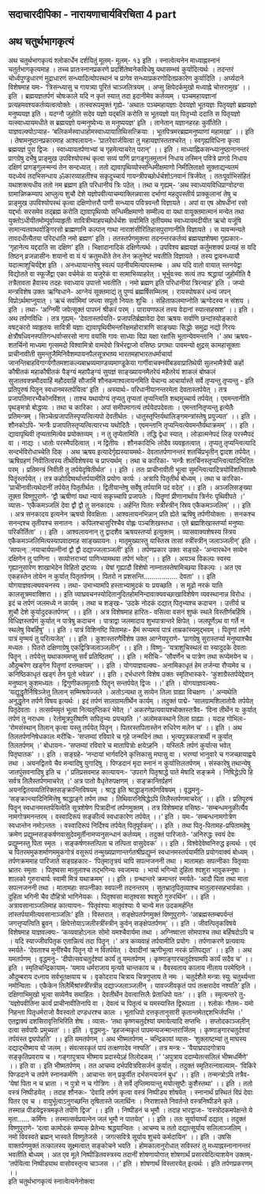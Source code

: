 ##  सदाचारदीपिका -  नारायणाचार्यविरचिता 4 part
## अथ चतुर्थभागकृत्यं 

अथ चतुर्थभागकृत्यं श्लोकार्धेन दर्शयितुं मूलम्-
 मूलम्- १३ 
इति ।
स्नात्वेत्यनेन माध्याह्नस्नानं चतुर्तभागकृत्यमाह । तच्च प्रातःस्नानप्रकरणे प्रदर्शितेष्वनेकविधेषु यथासम्भवं कुर्यादित्यर्थः । तदन्तरं चोर्ध्वपुण्ड्रधारणं मुद्राधारणं सन्ध्यादित्योपस्थानं च प्रागेव सन्ध्याप्रकरणोदितप्रकारेण कुर्यादिति । अर्घ्यदाने विशेषमाह यमः- 
‘त्रिसन्ध्यासु च गायत्र्या पूरितं चाञ्जलित्रयम् । 
अप्सु क्षिपेदर्कमुखो मध्याह्ने चोत्तरामुख’ ।। इति । 
ब्रह्मयज्ञतर्पणं चोषःकाले यदि न कृतं स्यात् तदा इदानीमेव कर्तव्यम् । पञ्चमहायज्ञानां प्रत्यहमवश्यकर्तव्यत्वत्वोक्तेः । तत्स्वरूपमुक्तं गृह्ये- ‘अथातः पञ्चमहायज्ञाः देवयज्ञो भूतयज्ञः पितृयज्ञो ब्रह्मयज्ञो मनुष्ययज्ञ इति । यदग्नौ जुहोति सदेव यज्ञो यद्बलिं करोति स भूतयज्ञो यत् पितृभ्यो ददाति स पितृयज्ञो यत्स्वाध्यायमधीते स ब्रह्मयज्ञो यन्मनुष्येभ्यः स मनुष्ययज्ञ’ इति । तानेतान् यज्ञानहरहः कुर्वीतेति । याज्ञवल्क्योऽप्याह- 
‘बलिकर्मस्वाधाहोमस्वाध्यायातिथिसत्क्रियाः । 
भूतपित्रमरब्रह्ममनुष्याणां महामखा’ ।। इति । 
तेषामनुष्ठानप्रकारमाह आश्वलायनः- 
‘प्रातरेवार्जयित्वा तु महायज्ञांस्ततश्चरेत् । 
स्वगृह्यविधिना कृत्वा ब्रह्मयज्ञं पुरा द्विजः । 
स्वाध्यायतर्पणाभ्यां च गृहमेत्याचरेत् परान्’ ।। इति । 
माध्याह्निकसन्ध्यानुष्ठानानन्तरं प्रागग्रेषु दर्भेषु प्राङ्मुख उपविश्योपस्थं कृत्वा सव्यं पाणिं प्रागङ्गुलमुत्तानं निधाय तस्मिन् पवित्रे प्रागग्रे निधाय दक्षिणं प्रागङ्गुलन्मन्यं तेन सन्दध्यात् । ततो द्यावापृथिव्योस्सन्धिमीक्षमाणो निमीलिताक्षो सूक्ताद्यन्यतमं यदध्येयं तदभिसन्धाय ॐकारव्याहतीश्च सकृदुच्चार्य गायन्त्रीपच्छोर्धर्चशोऽनवानं त्रिर्जपेत् । ततःपूर्वाभिसंहितं यथाशक्त्यधीय ततो नम ब्रह्मण इति परिधानीयं त्रिः पठेत् । तथा च गृह्यम्- ‘अथ स्वाध्यायविधिप्राग्वोदग्वा ग्रामान्निष्क्रम्याप आप्लुत्य शुचौ देशे यज्ञोपवीत्याचम्याक्लिन्नवासा दर्भाणां महदुपस्तीर्य प्राक्कूलानां तेषु च प्राङ्मुख उपविश्योपस्थं कृत्वा दक्षिणोत्तरौ पाणी सन्ध्याय पवित्रवन्तौ विज्ञायते । अपां वा एष ओषधीनां रसो यद्दर्भाः सरसमेव तद्ब्रह्म करोति द्यावापृथिव्योः सन्धिमीक्षमाणो सम्मील्य वा यथा वायूक्तमात्मानं मन्येत तथा युक्तोऽधीयीतमोम्पूर्वाव्याहृतीः सावित्रीम्वाहपच्छोर्धर्चशः सर्वामिति तृतीयमथ स्वाध्यायमदीयीत ऋचो यजूंषि सामान्यतवाथर्वाङ्गिरसो ब्राह्मणानि कल्पान् गाथा नाराशंसीरितिहासपुराणानीति विज्ञायते । स यावन्मन्यते तावदधीत्यैतया परिदधाति नमो ब्रह्मण’ इति । ततस्तर्पणमुक्त्वा तदनन्तरकर्तव्यं ब्रह्मयज्ञशेषमा गृह्यकारः- ‘गृहानेत्य यद्ददाति सा दक्षिण’ इति । भिक्षादानादिकं दक्षिणेत्यर्थः । उपविश्य ब्रह्मयज्ञं कर्तुमशक्यं प्रत्यहं स यदि तिष्ठन् व्रजन्नासीनः शयानो वा यं यं क्रतुमधीते तेन तेन क्रतुनेष्टं भवतीति विज्ञायते । तस्य द्वावनध्यायौ यदात्माशुचिर्यद्देश इति । अनध्यायान्तरेषु स्वल्पं पठनीयमित्यापस्तम्बः । अथ यदि वातो  वायात् स्तनयेद्वा विद्योतते वा स्फूर्जेद्वा एका वर्चमेकं वा यजुरेकं वा सामाभिव्याहरेत् । भूर्भुवःस्वः सत्यं तपः श्रद्धायां जुहोमीति वै तत्रैतावता हैवास्य तदहः स्वाध्याय उपात्तो भवतीति । नमो ब्रह्मण इति परिधानीयां त्रिरन्वाह’ इति । जप्यो मन्त्रविशेष उक्तः ऋग्विधाने- 
आग्नेयं सूक्तमाद्यं तु पुण्यं ब्रह्मर्षिसम्मितम् । 
रायस्पोषकरं धन्यं जपन् विप्रोऽर्थमाप्नुयात् । 
ऋचं सर्वामिमां जप्त्वा सपूतो नियतः शुचिः । 
संहिताफलमाप्नोति ऋग्वेदस्य न संशय । इति । 
तथा-
‘अग्निमीे जपेत्सूक्तं पापघ्नं श्रीकरं परम् । 
पारायणफलं तस्य वेदानां स्यात्सहस्रश’ ।। इति ।
अथ तर्पणविधिः । तत्र गृह्यम्- 
‘देवतास्तर्पयति- प्रजापतिर्ब्रह्मावेदा देवा ऋषयः सर्वाणि छन्दांस्योङ्कारो वषट्कारो व्याहृतयः सावित्री यज्ञाः द्यावापृथिवीमन्तरिक्षमहोरात्राणि साङ्ख्याः सिद्धोः समुद्रा नद्यो गिरयः क्षेत्रौषधिवनस्पतिगन्धर्वाप्सरसो नागा वयांसि गावः साध्याः विप्रा यक्षा रक्षांसि भूतान्येवमन्तानि ।’ 
अथ ऋषयः- शतर्चिनो माध्यमा गृत्समदो विश्वामित्रो वामदेवो त्रिर्भरद्वाजो वसिष्ठः प्रगाथाः पावमन्यो क्षुद्रस् कामहासूक्ताः प्राचीनावीती सुमन्तुजैमिनिवैशम्पायनपैलसूत्रभाष्य भारतमहाभारतधर्माचार्या जानन्तिबाहविगार्ग्यगौतमशाकल्यबाभ्रव्यमाण्डव्यमाण्डूकेया गार्गीवाचक्नवीबडवाप्रातिथेयी सुलभामैत्रेयी कहों कौषीतकं महाकौषीतकं पैङ्ग्यं महापैङ्ग्यं सुयज्ञं साङ्ख्यायनमैतरेयं महैतरेयं शाकलं बोष्कलं सुजातवक्त्रमौदवाहिं महौदवाहिं सौजामिं शौनकमाश्वलायनमिति येचान्य आचार्यास्ते सर्वे तृप्यन्तु तृप्यन्तु - इति प्रतिपुरुषं पितॄन् स्वधानमस्तर्पयित्व’ इति । अस्यार्थः- परिधानीयानन्तरमेता देवतास्तर्पयेत् । तत्र प्रजापतिमारभ्यैकोनविंशत् । ताश्च यथायोग्यं तृप्यतु तृप्यतां तृप्यन्त्विति शब्दमुच्चार्य तर्पयेत् । एवमन्तानीति पृथङ्मत्रो बोद्धव्यः । तथा च कारिका । 
अपां समीपमागत्यं तर्पयेदपदेवताः ।
एमन्तानितृप्यन्तु इत्येतैः प्रतिमन्त्रम् । 
सिञ्चेत्प्रजापतिस्पृप्यत्वित्यपो देवतीर्थतः ।
धातुस्तृप्तिर्यथालिङ्गमन्त्रांस्तेषु प्रयुज्यत’ ।। इति । 
शौनकोऽपि- 
‘मन्त्रैः प्रजापतिस्तृप्यत्वित्यारभ्य यथोदितैः । 
एवमन्तानि तृप्यन्त्वित्येवमन्तैर्यथाक्रमम्’ ।। इति । द्यावापृथिवी तृप्यतामित्येव प्रयोक्तव्यम् । न तु तृप्येतामिति । तद्धि द्वेधा स्यात् । लोडात्मनेपदं लिङ् परस्मैपदं वा । नाद्यः । धातोः परस्मैपदित्वात् । न द्वितीयः । शौनकादिभिः लोदैव व्यवहृतत्वात् । तृप्यतु तृप्यन्त्वित्यादि सन्दर्भविरोधाच्चेति दिक् । अथ ऋषय इत्यादेर्गृह्यस्यायमर्थः- देवतातर्पणानन्तरं शतर्चिप्रभृतीन् द्वादश तर्पयेत् । ऋषिग्रहणं निवीतित्वस्य तीर्थविशेषस्य च प्राप्त्यर्थम् । तथा च कारिका- 
‘मन्त्रैः शतर्चिनस्तृप्यन्त्वित्यादिभिरितः परम् । 
प्रतिमन्त्रं निवीती तु तर्पयेदृषितीर्थत’ ।। इति । 
ततः प्राचीनावीती भूत्वा सुमन्त्वित्यादित्रयोविंशतिवाक्यैः पितॄंस्तर्पयेत् । तत्र कहोादिष्वर्थात्तर्पयामीति प्रयोगः कार्यः । अत्रापि पितृतीर्थ बोध्यम् । तथा च कारिका- 
‘प्राचीनावीत्यथेदानीं तर्पयेत् पितृतीर्थतः । 
द्वितीयान्तेषु सर्वेषु तर्पयामि पदं वदेत्’ ।। इति । 
अञ्जलिसङ्ख्या तूक्ता विष्णुपुराणे- 
‘द्वौ ऋषीणां यथा न्यायं सकृच्चापि प्रजापतेः । 
पितॄणां प्रीणानार्थाय त्रिर्नरः पृथिवीपते ।’ 
व्यासः- 
‘एकैकमञ्जलिं देवा द्वौ द्वौ तु सनकादयः । 
अर्हन्ति पितरः स्त्रींस्त्रीन् स्रिय एकैकमञ्जलिम्’ ।। इति । 
अत्र सनकादय इत्यनेन ऋषयो विवक्षिताः । आश्वलायनभिन्नान् प्रति ह्येते ऋषिषु तर्पणीयोक्ताः । 
सनकश्च सनन्दश्च तृतीयश्च सनातनः । 
कपिलश्चासुरिश्चैव वोह्लः पञ्चशिखस्तधा । 
एते ब्रह्मशिखास्तर्प्या मनुष्याः परिकीर्तिता’ ।। इति । आश्वलायनान् तु द्वादशैव ऋषयस्तर्प्या इत्युक्तम् । व्यासवाक्यशेषस्य स्त्रिय एकैकमञ्जलिमित्यस्यापवादमाह साङ्ख्यायनः । मातृमुख्यास्तु यास्तिस्र तासां स्त्रींस्त्रीन् जलाञ्जलीन्’ इति । ‘सापत्न््नयाचार्यपत्नीनां द्वौ द्वौ दद्याज्जलाञ्जली’ इति । 
तर्पणप्रकार उक्तः सङ्ग्रहे- 
‘अन्वारब्धेन सव्येन दक्षिणेन तु पाणिना । 
सव्योत्तराभ्यां पाणिभ्यामथवा तर्पणं भवेत्’ ।। इति । 
अयञ्च विकल्पः स्वस्य गृह्यानुसारेण शाखाभेदेन विहितो द्रष्टव्यः । येषां गृह्यादौ विशेषो नाम्नातस्तेषामिच्छया विकल्पः । 
अत एव एकहस्तेन तोयेन न कुर्यात् पितृतर्पणम् । 
पितरो न प्रशसन्ति................. देवता’ ।। इति योगयाज्ञवल्क्यवचनस्य । तथा-
उभाभ्यामपि हस्ताभ्यामुदकं यः प्रयच्छति । 
स मूढो नरकं याति कालसूत्रमवाक्शिरा ।। 
इति व्याघ्रवचनस्योदितानुदितहोमनिन्दावाक्यवच्छाखाविशेषेण व्यवस्थानान्न विरोधः । इदं च तर्पणं जलमध्ये न कार्यम् । तथा च शङ्खः- 
‘उदके नोदकं दद्यात् पितृभ्यश्च कदाचन । 
उत्तीर्य च शुचौ देशे कुर्यादुदकतर्पणम्’ ।। इति । 
अत्र विशेषमाह हारितः- 
वसित्वा वसनं शुष्कं स्थले विस्तीर्णबर्हिषि । 
विधिज्ञस्तर्पणं कुर्यात् न पात्रेषु कदाचन । 
पात्राद्वा जलमादाय शुभपात्रान्तरे क्षिपेत् । 
जलपूर्णेऽथ वा गर्ते न स्थलेषु विबर्हिषु’ ।। इति । 
पात्रं विशिनष्टि पितामहः- 
हैमं रूप्यमयं पात्रं ताम्रकांस्यमुद्भवम् । 
पितॄणां तर्पणे पात्रं मृण्मयं तु परित्यजेत्’ ।। इति । 
कुशास्तरणैर्विशेष उक्त आग्नेयपुराणे- 
‘प्रागग्रेषु सुरास्तर्प्या मनुष्याश्चैव मध्यतः । 
पितरो दक्षिणाग्रेषु एकद्वित्रिजलाञ्जलीन्’ ।। इति । 
विष्णुः- 
‘यत्राशुचिस्थलं वा स्यादुदके देवताः पितॄन् । 
तर्पयेत्तु यथाकाममप्सु सर्वं प्रतिष्ठितम्’ ।। इति । 
मरीचिः- 
‘सौवर्णेन च पात्रेण तथा रूप्येमयेन च । 
औदुम्बरेण खड्गेन पितॄणां दत्तमक्षयम्’ ।। इति । 
योगयाज्ञवल्क्यः- 
अनामिकाधृतं हेम तर्जन्या रौप्यमेव च । 
कनिष्ठिकाधृतं खड्गं तेन पूतो भवेन्नर’ ।। इति । 
दर्भधारणे विशेष उक्तः स्मृतिभास्करे- 
‘कुशाग्रैस्तर्पयेद्देवान् मनुष्यान् कुशमध्यतः । 
द्विगुणीकतमूलाग्रैः पितॄन् सन्तर्पयेत् द्विजः ।।’ इति । 
योगयाज्ञवल्क्यः- 
‘यद्युद्धृतैर्निषिञ्जेत्तु तिलान् सम्मिश्रयेज्जले । 
अतोऽन्यथा तु सव्येन तिला ग्राह्या विचक्षणः ।’ 
अन्यथेति अनुद्धृतेन तर्पणे विषय इत्यर्थः । 
इदं तर्पणं सालग्रामतीर्थेन कार्यम् । 
तदुक्तं पाद्मे- 
‘सालग्रामशिलातोयैः तर्पयेत् पितृदेवताः । 
तत्सर्वममृतं भूत्वा नित्यतृप्तिकरं भेवेत् ।’ 
अकरणेप्रत्यवायश्चोक्तस्तत्रैव- 
‘विना तीर्थेन यः कुर्यात् तर्पणं तु नराधमः । 
रेतोमूत्रपुरीषाणि सपितृभ्यः प्रयच्छति ।’ 
अलोमकस्थाने तिला ग्राह्याः । यदाह गोभिलः- 
‘रोमसंस्थान् तिलान् कृत्वा यस्तु तर्पयेत् पितॄन् । 
पितरस्तपितास्तेन रुधिरेण मलेन च’ ।। इति । 
अथ तिलतर्पणनिषेधकालः मरीचिः- 
‘सप्तम्यां रविवारे च गृहे जन्मदिनं तथा । 
भृत्यपुत्रकलत्रार्थी न कुर्यात् तिलतर्पणम् ।’
बोधायनः- 
‘सप्तम्यां रविवारे च मातापित्रोः क्षयेऽहनि । 
 यस्तिलैः तर्पणं कुर्यात्स भवेत् पितृघातक’ ।। इति । 
सङ्ग्रहे- 
‘नन्दायां भार्गवदिने कृत्तिकासु मघासु वा । 
 भरण्यां भानुवारे च गजच्छायाह्वये तथा । 
 अयनद्वितये चैव मन्वादिषु युगादिषु । 
पिण्डदानं मृदा स्नानं न कुर्यात्तिलतर्पणम् । 
संस्कारेषु तथान्येषु जातपुंसवनादिषु इति च ।’ 
प्रतिप्रसवमाह कात्यायनः- 
‘उपरागे पितृश्राद्धे पाते मेषादि सङ्क्रमे । 
निषिद्धेऽपि हि सर्वत्र तिलैस्तर्पणमाचरेत् ।’ 
अत्र पातो वैधृतेरुपक्षणम् । सङ्क्रान्तिर्ग्रहणं अयनद्वितयव्यतिरिक्तसङ्क्रान्तिविषयम् । श्राद्ध इति श्राद्धाङ्गतर्पणविषयम् । वृद्धमनुः- 
‘सङ्क्रान्त्यादिनिमित्तेषु श्राद्धाङ्गे तर्पण तथा । 
तिथिवारनिषिद्धेऽपि तिलैस्तर्पणमाचरेत्’ ।। इति । 
प्रतिपूरुषं पितॄन् स्वधानमस्तर्पयित्वेति सूत्रशेषेण पित्रादीनां तर्पणमुक्तम् । तत्र विशेषमाह वसिष्ठः- 
‘सम्बन्धमनुकीर्त्यैव नामगोत्रमनन्तरम् । 
वस्वादिरूपं सङ्कीर्त्य स्वधाकारेण तर्पयेत् ।।’ इति । 
यमः- 
‘सम्बन्धनामगोत्रेण स्वधान्तेन नमोऽन्ततः । 
वस्वादिरूपं निर्दिश्य तर्पयेत् पितृपूर्वकम्’।। इति । 
तथा पितृ-पितामह-प्रपितामहेषु क्रमेण प्रद्युम्नसङ्कर्षणवासुदेवमूर्तीनामप्यनुसन्धानं कर्तव्यम् । तदुक्तं पारिजाते- 
‘अनिरुद्धः स्वयं देवः प्रद्युम्नस्तु पिता स्मृतः । 
सङ्कर्षणस्तत्पिता च तत्पिता वासुदेवक’ ।। इति ।
 विश्वेदेवेष्वनिरुद्ध इत्यर्थः । एवं च पितरममुकशर्माणममुकगोत्रं वसुरूपं तन्मुख्यप्राणान्तर्गतश्रीप्रद्युम्नं स्वधानमस्तर्पयामीति प्रयोगवाक्यं बोध्यम् । तर्पणक्रममाह पारिजाते सङ्ग्रहकारः- 
‘पितृमातृत्रयं चापि सपत्नजननी तथा । 
मातामहाः सपत्नीकाः पितृव्याः भ्रातरः स्मृताः । 
पितृष्वसा मातुलाश्च तद्भगिन्यः स्वजामयः । 
भार्या भगिन्यो दुहिता श्वशुरा भावुकस्नुषाः । 
शालको गुरुराचार्यः स्वामी मित्रं यथाक्रमम्’ ।। इति । 
ग्रन्थान्तरे क्रमान्तरं स्मर्यते- 
‘आदौ पिता तथा माता सपत्नजननी तथा । 
मातामहाः सपत्नीकाः स्वपत्नी तदनन्तरम् । 
सुतभ्रातृपितृव्याश्च मातुलास्सहभार्यकाः । 
दुहिता भगिनी चैव दौहित्रो भागिनेयकः । 
पितृश्वसा मातृश्वसा श्वशुरो गुरुरर्थिन’ ।। इति । 
अत्रावसानाञ्जलिमाह कात्यायनः- 
‘पितृवंश्याः मातृवंश्याः ये चान्ये मत्त उदकमर्हन्ति तांस्तर्पयामीत्यवसानाञ्जलिः’ इति । विस्तरात् । सङ्क्षेपतर्पणमुक्तं विष्णुपुराणे-
‘आब्रह्मस्तम्बपर्यन्तं जगत्तृप्यत्विति ब्रुवन् । 
क्षिपेत्तोयाऽजलीस्त्रींस्त्रीन् कुर्वन् सङ्क्षेपतर्पणम्’ ।। इति । 
जीवत्पितृकविषये विशेषमाह याज्ञवल्क्यः- 
‘कव्यवाहोऽनलः सोमो यमश्चैवार्यमा तथा । 
अग्निष्वात्ता सोमपाश्च तथा बर्हिषदोऽपि च । 
यदि स्याज्जीवपितृक एतान्नित्यं तदा पितॄन् ।’ 
अत्र कव्यवाहं तर्पयामीति प्रयोगः । तर्पणाकरणे प्रत्यवायः स्मर्यते- 
‘देवताश्च मुनींश्चैव पितॄन् यो न वितर्पयेत् । 
देवादीनां ऋणीभूत्वा नरकं प्रतिपद्यत’ ।। इति ।
अथ यमतर्पणम् । वृद्धमनुः- 
‘दीपोत्सवचतुर्दश्यां कार्यं तु यमतर्पणम् । 
कृष्णाङ्गारचतुर्दश्यामपि कार्यं सदैव च’ ।। इति । 
स्मृतिचन्द्रिकायाम्- 
‘यमाय धर्मराजाय मृत्यवे चान्तकाय च । 
वैवस्वताय कालाय नीलाय परमेष्ठिने । 
औदुम्बराय दध्नाय सर्वभूतक्षयाय च । 
वृकोदराय चित्राय चित्रगुप्ताय ते नमः । 
चतुर्दशैते मन्त्राः स्युः चतुर्थ्यन्ता नमोन्विताः । 
एकैकेन तिलैर्मिश्रांस्त्रींस्त्रीन्न् दद्याज्जलाञ्जलीन् । 
यावज्जीवकृतं पापं तत्क्षरादेव नश्यति’ इति । 
दक्षिणाभिमुखो भूत्वा सव्येनैव समाहितः । 
देवतीर्थेन देवत्वात्तिलैः प्रेताधिपो यतः’ ।। इति । 
स्मृत्यन्तरे तु- 
‘यज्ञोपवीतिना कार्यं प्राचीनावीतिनापि वा । 
देवत्वं च पितृत्वं च यमस्यास्ति द्विरूपता ।।
श्लोकः गौतमः- 
यमो निहन्ता पितृधर्मराजो वैवस्वतो दण्डधरश्च कालः । 
भूताधिपो दत्तकृतानुसारी कृतान्तमेतद्दशभिर्जपन्ति ।’ 
एतद्वाक्यं दशसिरावृत्तिभिरिति शेषः ।
व्यासः- 
‘तथा कृष्णचतुर्दश्यां यमायेत्यादि सप्तभिः । 
 सप्तोदकाञ्जलीन् दत्वा सर्वपापैः प्रमुच्यत’ ।। इति । 
वृद्धमनुः- 
‘इहजन्मकृतं पापमन्यजन्मान्तरार्जितम् ।
 कृष्णाङ्गारचतुर्दश्यां तर्पयंस्त द्व्यपोहति’ ।। इति यमतर्पणम् ।
अथ भीष्मतर्पणम् - चन्द्रिकायां व्यासः-
‘शुक्लाष्टम्यां तु माघस्य दद्याद्भीष्माय यो जलम् । संवत्सरकृतं पापं तत्क्षणादेव नश्यति’ । तत्र मन्त्रः - 
‘वैयाघ्रपादगोत्राय सङ्कृतिप्रवराय च । 
गङ्गापुत्राय भीष्माय प्रदास्येऽहं तिलोदकम् ।’
 ‘अपुत्राय ददाम्येतत्सलिलं भीष्मधर्मिणे’ ।। इति वा । इति भीष्मतर्पणम् । 
तत आचम्य दर्भपवित्रविसर्जनं कुर्यात् । तदुक्तं स्मृतिरत्नावल्याम्- 
‘विकिरे पिण्डदाने च तर्पणे स्नानकर्मणि । 
आचान्तः सन् प्रकुर्वीत दर्भसन्त्यजनं बुध’ ।। इति । 
तन्मन्त्रोऽपि तत्रैव- 
‘येषां पिता न च भ्राता । 
न पुत्रो न च गोत्रिणः । 
ते सर्वे तृप्तिमायान्तु मयोत्सुष्टैः कुशैस्तथा’ ।। इति । 
ततो वस्त्रं निष्पीडयेत् । तदाह शौनकः- 
‘देवादि तर्पणं कृत्वा वस्त्रं निष्पीड्य शोषयेत् । 
स्नानार्थं प्रस्थितं विप्रं देवाः पितर एव च । 
वायुर्भूत्वाऽनुगच्छन्ति तृषितास्ते जलार्थिनः । 
निराशास्ते निवर्तन्ते वस्त्रनिष्पीडने कृते । 
तस्मान्न पीडयेद्वस्त्रमकृते तर्पणि द्विज’ ।। इति । 
निष्पीडनं च भूमौ । तदाह भारद्वाजः- 
‘वस्त्रोदकमपेक्षन्ते ये मृता...... कर्मिणः । 
तस्मात्सर्वप्रयत्नेन जलं भूमौ न पातयेत्’ ।। इति । 
ततः सूर्यायार्घ्यं दद्यात् । तदुक्तं विष्णुपुराणे- 
‘दत्वा कामोदकं सम्यक् प्रेतेभ्यः श्रद्धयान्वितः । 
आचम्य च ततो दद्यात्सूर्याय सलिलाञ्जलिम् । 
नमो विवस्वते ब्रह्मन् भास्वते विष्णुतेजसे । 
जगत्सवित्रे सूर्याय शुचये कर्मदायिन’ ।। इति । 
उषसि वाक्तर्पणमुक्तं तत्कालस्य सूक्ष्मत्वात् सङ्कोचने भवति । होमकालानुरोधात् सविस्तरं तु मध्याह्नस्नानानन्तरं भवतीति बोध्यम् । अत एव मूले निष्पीडितवस्त्रस्य तदानीं शोषणायोगात् शोषणार्थं प्रसारयेदित्याशयेन उक्तम्- 
‘तर्पयित्वा निष्पीड्याथ वासोवस्तृत्य चाञ्जस ।।’ इति । शोषणार्थं विस्तारयेत् इत्यर्थः । इति तर्पणप्रकरणम् ।।  
 इति चतुर्थभागकृत्यं स्नात्वेत्यनेनोक्त्वा  
